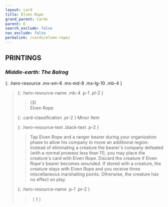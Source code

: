 ```yaml
---
layout: card
title: Elven Rope
grand_parent: Cards
parent: E
search_exclude: false
nav_exclude: false
permalink: /cards/elven-rope/
---
```


## PRINTINGS


### _Middle-earth: The Balrog_

{: .hero-resource .mx-sm-6 .mx-md-8 .mx-lg-10 .mb-4 }
> {: .hero-resource-name .mb-4 .p-1 .pl-2 }
> > <div class="card-mp">(3)</div>
> > <div class="card-name">Elven Rope</div>
>
> {: .card-classification .pr-2 }
> Minor Item
>
> {: .hero-resource-text .black-text .p-2 }
> > Tap Elven Rope and a ranger bearer during your organization phase to allow his company to move an additional region. Instead of eliminating a creature the bearer's company defeated (with a normal prowess less than 11), you may place the creature's card with Elven Rope. Discard the creature if Elven Rope's bearer becomes wounded. If stored with a creature, the creature stays with Elven Rope and you receive three miscellaneous marshalling points. Otherwise, the creature has no effect on play. 
> 
> {: .hero-resource-name .p-1 .pr-2 }
> > <div class="card-shield"></div>
> > <div class="card-corruption">〔 1 〕</div>
